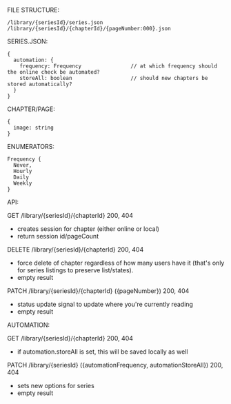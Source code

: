 FILE STRUCTURE:

    /library/{seriesId}/series.json
    /library/{seriesId}/{chapterId}/{pageNumber:000}.json

SERIES.JSON:

    {
      automation: {
        frequency: Frequency                // at which frequency should the online check be automated?
        storeAll: boolean                   // should new chapters be stored automatically?
      }
    }

CHAPTER/PAGE: 

    {
      image: string
    }

ENUMERATORS:

    Frequency {
      Never,
      Hourly
      Daily
      Weekly
    }

API:

GET /library/{seriesId}/{chapterId}
  200, 404
  - creates session for chapter (either online or local)
  - return session id/pageCount

DELETE /library/{seriesId}/{chapterId}
  200, 404
  - force delete of chapter regardless of how many users have it (that's only for series listings to preserve list/states).
  - empty result
  
PATCH /library/{seriesId}/{chapterId} ({pageNumber})
  200, 404
  - status update signal to update where you're currently reading
  - empty result

AUTOMATION:

GET /library/{seriesId}/{chapterId}
  200, 404
  - if automation.storeAll is set, this will be saved locally as well

PATCH /library/{seriesId} ({automationFrequency, automationStoreAll})
  200, 404
  - sets new options for series
  - empty result
